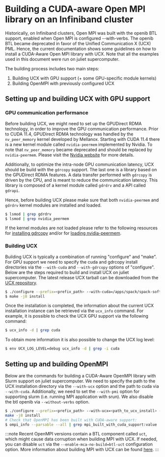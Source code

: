 # Building a CUDA-aware Open MPI  library on an Infiniband cluster

Historically, on Infiniband clusters, Open MPI was built with the openib BTL support, enabled when Open MPI is configured --with-verbs. The openib BTL became deprecated in favor of the Unified Communication X (UCX) PML. Hence, the current documentation shows some guidelines on how to install a CUDA-Aware Open MPI library with UCX. Note that all the examples used in this document were run on juliet supercomputer. 

The building process includes two main steps:
1. Building UCX with GPU support (+ some GPU-specific module kernels)
2. Building OpenMPI with previously configured UCX

## Setting up and building UCX with GPU support

### GPU communication performance

Before building UCX, we might need to set up the GPUDirect RDMA technology, in order to improve the GPU communication performance. Prior to CUDA 11.4, GPUDirect RDMA technology was handled by the 
`nv_peer_memory` kernel developed by Mellanox. Starting with CUDA 11.4 there is a new kernel module called `nvidia-peermem` implemented by Nvidia. To note that `nv_peer_memory` became deprecated and should be replaced by `nvidia-peermem`. Please visit the [Nvidia website](https://docs.nvidia.com/cuda/gpudirect-rdma/) for more details.

Additionally, to optimize the intra-node GPU communication latency, UCX should be build with the `gdrcopy` support. The last one is a library based on the GPUDirect RDMA features. A data transfer performed with `gdrcopy` is driven by the CPU, and is meant to reduce the communication latency. This library is composed of a kernel module called `gdrdrv` and a API called `gdrapi`.

Hence, before building UCX please make sure that both `nvidia-peermem` and `gdrdrv` kernel modules are installed and loaded. 
```sh
$ lsmod | grep gdrdrv
$ lsmod | grep nvidia_peermem
```
If the kernel modules are not loaded please refer to the following resources for [installing gdrcopy](https://github.com/NVIDIA/gdrcopy) and/or for [loading nvidia-peermem](https://docs.nvidia.com/cuda/gpudirect-rdma/).

### Building UCX

Building UCX is typically a combination of running "configure" and "make". For GPU support we need to specify the cuda and gdrcopy install directories via the `--with-cuda` and `--with-gdrcopy` options of "configure". Below are the steps required to build and install UCX on juliet supercomputer. The latest release UCX tarball can be downloaded from the [UCX repository](https://github.com/openucx/ucx/releases). 

```sh
$ ./configure --prefix=<prefix_path> --with-cuda=/apps/spack/spack-softwares/linux-rocky9-zen3/gcc-13.1.0/cuda-12.1.1-hhxtp4y7d55t27jbbxwpjxc4t24tgi3h --with-gdrcopy=/apps/manual_install/gdrcopy
$ make -j8 install
```

Once the installation is completed, the information about the current UCX installation instance can be retrieved via the `ucx_info` command. For example, it is possible to check the UCX GPU support via the following command:
```sh
$ ucx_info -d | grep cuda
```

To obtain more information it is also possible to change the UCX log level: 
```sh
$ env UCX_LOG_LEVEL=debug ucx_info -d | grep -i cuda
```

## Setting up and building OpenMPI

 Below are the commands for building a CUDA-Aware OpenMPI library with Slurm support on juliet supercomputer. We need to specify the path to the UCX installation directory via the `--with-ucx` option and the path to cuda via `--with-cuda`. Additionally, we need to set the `--with-pmi` option for supporting slurm (i.e. running MPI application with srun). We also disable the btl openib via `--without-verbs` option. 

```sh
$ ./configure --prefix=<prefix_path> --with-ucx=<path_to_ucx_install> --with-cuda=/apps/spack/spack-softwares/linux-rocky9-zen3/gcc-13.1.0/cuda-12.1.1-hhxtp4y7d55t27jbbxwpjxc4t24tgi3h --with-pmi --without-verbs
make -j8 install
# Check that OpenMPI has been built with CUDA-aware support:
$ ompi_info --parsable --all | grep mpi_built_with_cuda_support:value
```

:::note
Recent OpenMPI versions contain a BTL component called `uct`, which might cause data corruption when building MPI with UCX. If needed, you can disable `uct` via the `--enable-mca-no-build=btl-uct` configuration option. More information about building MPI with UCX can be found [here](https://openucx.readthedocs.io/en/master/running.html).
:::


